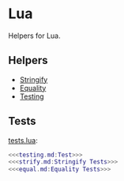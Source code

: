 # Lua

Helpers for Lua.

## Helpers

- [Stringify](strify.md)
- [Equality](equal.md)
- [Testing](testing.md)

## Tests

[tests.lua](tests.lua):
```lua
<<<testing.md:Test>>>
<<<strify.md:Stringify Tests>>>
<<<equal.md:Equality Tests>>>
```
